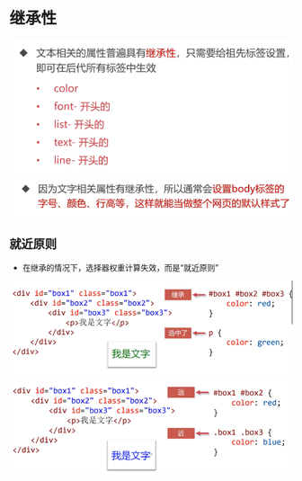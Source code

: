 # 继承性

![h1](./h1.PNG)
![h2](./h2.PNG)

## 就近原则

- 在继承的情况下，选择器权重计算失效，而是“就近原则”

![p1](./p1.PNG)
![p2](./p2.PNG)
